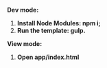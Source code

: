 <strong>Dev mode:</strong>
<ol>
<li><strong>Install Node Modules: npm i;</strong></li>
<li><strong>Run the template: gulp.</strong></li>
</ol>

<strong>View mode:</strong>
<ol>
<li><strong>Open app/index.html</strong></li>
</ol>